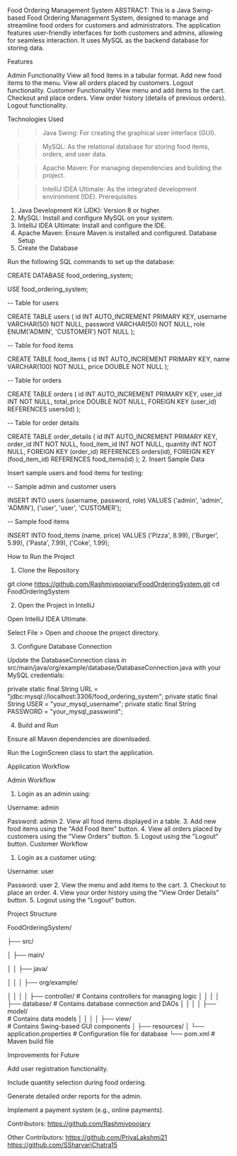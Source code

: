 Food Ordering Management System
ABSTRACT:
This is a Java Swing-based Food Ordering Management System, designed to manage and streamline food orders for customers and administrators. The application features user-friendly interfaces for both customers and admins, allowing for seamless interaction. It uses MySQL as the backend database for storing data.

Features

Admin Functionality
View all food items in a tabular format.
Add new food items to the menu.
View all orders placed by customers.
Logout functionality.
Customer Functionality
View menu and add items to the cart.
Checkout and place orders.
View order history (details of previous orders).
Logout functionality.

Technologies Used

>>Java Swing: For creating the graphical user interface (GUI).

>>MySQL: As the relational database for storing food items, orders, and user data.

>>Apache Maven: For managing dependencies and building the project.

>>IntelliJ IDEA Ultimate: As the integrated development environment (IDE).
Prerequisites
1. Java Development Kit (JDK): Version 8 or higher.
2. MySQL: Install and configure MySQL on your system.
3. IntelliJ IDEA Ultimate: Install and configure the IDE.
4. Apache Maven: Ensure Maven is installed and configured.
Database Setup
1. Create the Database

Run the following SQL commands to set up the database:

CREATE DATABASE food_ordering_system;

USE food_ordering_system;

-- Table for users

CREATE TABLE users (
    id INT AUTO_INCREMENT PRIMARY KEY,
    username VARCHAR(50) NOT NULL,
    password VARCHAR(50) NOT NULL,
    role ENUM('ADMIN', 'CUSTOMER') NOT NULL
);

-- Table for food items

CREATE TABLE food_items (
    id INT AUTO_INCREMENT PRIMARY KEY,
    name VARCHAR(100) NOT NULL,
    price DOUBLE NOT NULL
);

-- Table for orders

CREATE TABLE orders (
    id INT AUTO_INCREMENT PRIMARY KEY,
    user_id INT NOT NULL,
    total_price DOUBLE NOT NULL,
    FOREIGN KEY (user_id) REFERENCES users(id)
);

-- Table for order details

CREATE TABLE order_details (
    id INT AUTO_INCREMENT PRIMARY KEY,
    order_id INT NOT NULL,
    food_item_id INT NOT NULL,
    quantity INT NOT NULL,
    FOREIGN KEY (order_id) REFERENCES orders(id),
    FOREIGN KEY (food_item_id) REFERENCES food_items(id)
);
2. Insert Sample Data

Insert sample users and food items for testing:

-- Sample admin and customer users

INSERT INTO users (username, password, role) VALUES
('admin', 'admin', 'ADMIN'),
('user', 'user', 'CUSTOMER');

-- Sample food items

INSERT INTO food_items (name, price) VALUES
('Pizza', 8.99),
('Burger', 5.99),
('Pasta', 7.99),
('Coke', 1.99);

How to Run the Project

1. Clone the Repository

git clone https://github.com/Rashmivpoojary/FoodOrderingSystem.git
cd FoodOrderingSystem

2. Open the Project in IntelliJ

Open IntelliJ IDEA Ultimate.

Select File > Open and choose the project directory.


3. Configure Database Connection

Update the DatabaseConnection class in src/main/java/org/example/database/DatabaseConnection.java with your MySQL credentials:

private static final String URL = "jdbc:mysql://localhost:3306/food_ordering_system";
private static final String USER = "your_mysql_username";
private static final String PASSWORD = "your_mysql_password";

4. Build and Run

Ensure all Maven dependencies are downloaded.

Run the LoginScreen class to start the application.

Application Workflow

Admin Workflow

1. Login as an admin using:

Username: admin

Password: admin
2. View all food items displayed in a table.
3. Add new food items using the "Add Food Item" button.
4. View all orders placed by customers using the "View Orders" button.
5. Logout using the "Logout" button.
Customer Workflow
1. Login as a customer using:

Username: user

Password: user
2. View the menu and add items to the cart.
3. Checkout to place an order.
4. View your order history using the "View Order Details" button.
5. Logout using the "Logout" button.


Project Structure

FoodOrderingSystem/

├── src/

│   ├── main/

│   │   ├── java/

│   │   │   ├── org/example/

│   │   │   │   ├── controller/ 
                                         # Contains controllers for managing logic
│   │   │   │   ├── database/ 
                                          # Contains database connection and DAOs
│   │   │   │   ├── model/  
                                          # Contains data models
│   │   │   │   ├── view/  
                                         # Contains Swing-based GUI components
│   ├── resources/
│       └── application.properties      # Configuration file for database
└── pom.xml                              # Maven build file


Improvements for Future

Add user registration functionality.

Include quantity selection during food ordering.

Generate detailed order reports for the admin.

Implement a payment system (e.g., online payments).

Contributors:
https://github.com/Rashmivpoojary

Other Contributors: 
            https://github.com/PriyaLakshmi21
            https://github.com/SSharvariChatra15


